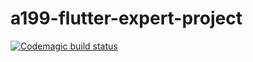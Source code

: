 # a199-flutter-expert-project
[![Codemagic build status](https://api.codemagic.io/apps/6252db2fddae832c27e908dd/6252db2fddae832c27e908dc/status_badge.svg)](https://codemagic.io/apps/6252db2fddae832c27e908dd/6252db2fddae832c27e908dc/latest_build)